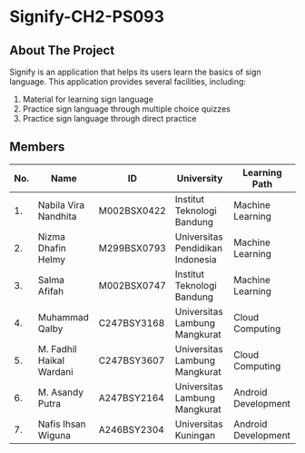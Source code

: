 # Signify-CH2-PS093

## About The Project
Signify is an application that helps its users learn the basics of sign language. This application provides several facilities, including:  <br />
1. Material for learning sign language <br />
2. Practice sign language through multiple choice quizzes <br />
3. Practice sign language through direct practice <br />

## Members


|No.| Name        |ID           | University  | Learning Path|
|---| ------------- |-------------| -----|---|
|1.| Nabila Vira Nandhita |M002BSX0422  | Institut Teknologi Bandung | Machine Learning
|2.| Nizma Dhafin Helmy| M299BSX0793 |    Universitas Pendidikan Indonesia | Machine Learning
|3.| Salma Afifah | M002BSX0747      | Institut Teknologi Bandung | Machine Learning
|4.| Muhammad Qalby | C247BSY3168 | Universitas Lambung Mangkurat | Cloud Computing
|5.| M. Fadhil Haikal Wardani | C247BSY3607 |  Universitas Lambung Mangkurat | Cloud Computing
|6.| M. Asandy Putra | A247BSY2164  |   Universitas Lambung Mangkurat | Android Development
|7.| Nafis Ihsan Wiguna | A246BSY2304  |   Universitas Kuningan | Android Development
